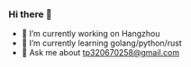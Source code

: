 ### Hi there 👋
- 🔭 I’m currently working on Hangzhou
- 🌱 I’m currently learning golang/python/rust
- 💬 Ask me about tp320670258@gmail.com

<!--
**Tomtao626/Tomtao626** is a ✨ _special_ ✨ repository because its `README.md` (this file) appears on your GitHub profile.

Here are some ideas to get you started:
- 📫 How to reach me: ...
- 😄 Pronouns: ...
- ⚡ Fun fact: ...

-->
